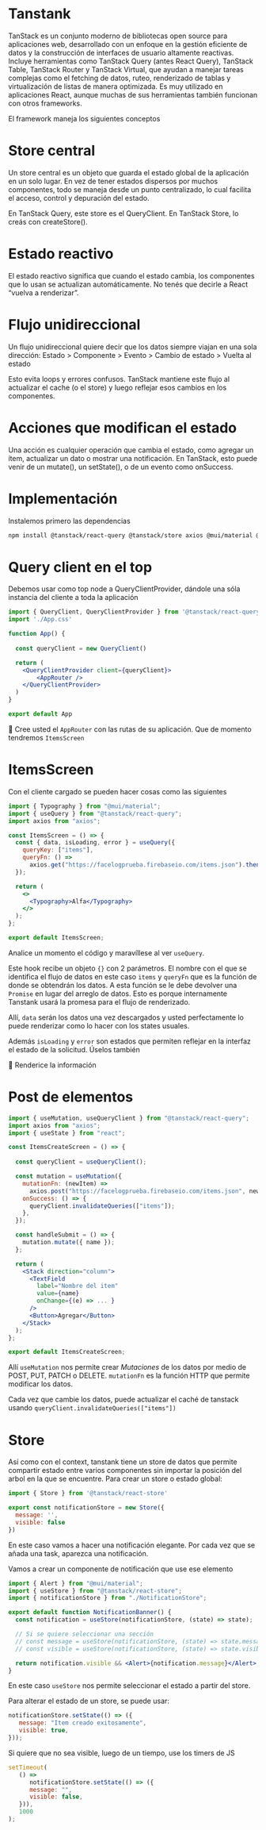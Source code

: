 # Tanstank

TanStack es un conjunto moderno de bibliotecas open source para aplicaciones web, desarrollado con un enfoque en la gestión eficiente de datos y la construcción de interfaces de usuario altamente reactivas. Incluye herramientas como TanStack Query (antes React Query), TanStack Table, TanStack Router y TanStack Virtual, que ayudan a manejar tareas complejas como el fetching de datos, ruteo, renderizado de tablas y virtualización de listas de manera optimizada. Es muy utilizado en aplicaciones React, aunque muchas de sus herramientas también funcionan con otros frameworks.

El framework maneja los siguientes conceptos

# Store central

Un store central es un objeto que guarda el estado global de la aplicación en un solo lugar.
En vez de tener estados dispersos por muchos componentes, todo se maneja desde un punto centralizado, lo cual facilita el acceso, control y depuración del estado.

En TanStack Query, este store es el QueryClient.
En TanStack Store, lo creás con createStore().


# Estado reactivo

El estado reactivo significa que cuando el estado cambia, los componentes que lo usan se actualizan automáticamente.
No tenés que decirle a React “vuelva a renderizar”.


# Flujo unidireccional

Un flujo unidireccional quiere decir que los datos siempre viajan en una sola dirección:
Estado > Componente > Evento > Cambio de estado > Vuelta al estado

Esto evita loops y errores confusos.
TanStack mantiene este flujo al actualizar el cache (o el store) y luego reflejar esos cambios en los componentes.


# Acciones que modifican el estado

Una acción es cualquier operación que cambia el estado, como agregar un ítem, actualizar un dato o mostrar una notificación.
En TanStack, esto puede venir de un mutate(), un setState(), o de un evento como onSuccess.

# Implementación

Instalemos primero las dependencias

```bash
npm install @tanstack/react-query @tanstack/store axios @mui/material @emotion/react @emotion/styled
```


# Query client en el top

Debemos usar como top node a QueryClientProvider, dándole una sóla instancia del cliente a toda la aplicación

```jsx
import { QueryClient, QueryClientProvider } from '@tanstack/react-query'
import './App.css'

function App() {
  
  const queryClient = new QueryClient()

  return (
    <QueryClientProvider client={queryClient}>
        <AppRouter />
    </QueryClientProvider>
  )
}

export default App
```

🎯 Cree usted el `AppRouter` con las rutas de su aplicación. Que de momento tendremos `ItemsScreen`


# ItemsScreen

Con el cliente cargado se pueden hacer cosas como las siguientes

```jsx
import { Typography } from "@mui/material";
import { useQuery } from "@tanstack/react-query";
import axios from "axios";

const ItemsScreen = () => {
  const { data, isLoading, error } = useQuery({
    queryKey: ["items"],
    queryFn: () =>
      axios.get("https://facelogprueba.firebaseio.com/items.json").then(res=>res.data),
  });

  return (
    <>
      <Typography>Alfa</Typography>
    </>
  );
};

export default ItemsScreen;
```

Analice un momento el código y maravíllese al ver `useQuery`.

Este hook recibe un objeto `{}` con 2 parámetros. El nombre con el que se identifica el flujo de datos en este caso `items` y `queryFn` que es la función de donde se obtendrán los datos. A esta función se le debe devolver una `Promise` en lugar del arreglo de datos. Esto es porque internamente Tanstank usará la promesa para el flujo de renderizado.

Allí, `data` serán los datos una vez descargados y usted perfectamente lo puede renderizar como lo hacer con los states usuales.

Además `isLoading` y `error` son estados que permiten reflejar en la interfaz el estado de la solicitud. Úselos también


🎯 Renderice la información


# Post de elementos

```jsx
import { useMutation, useQueryClient } from "@tanstack/react-query";
import axios from "axios";
import { useState } from "react";

const ItemsCreateScreen = () => {
  
  const queryClient = useQueryClient();

  const mutation = useMutation({
    mutationFn: (newItem) =>
      axios.post("https://facelogprueba.firebaseio.com/items.json", newItem),
    onSuccess: () => {
      queryClient.invalidateQueries(["items"]);
    },
  });

  const handleSubmit = () => {
    mutation.mutate({ name });
  };

  return (
    <Stack direction="column">
      <TextField
        label="Nombre del item"
        value={name}
        onChange={(e) => ... }
      />
      <Button>Agregar</Button>
    </Stack>
  );
};

export default ItemsCreateScreen;
```

Allí `useMutation` nos permite crear *Mutaciones* de los datos por medio de POST, PUT, PATCH o DELETE. `mutationFn` es la función HTTP que permite modificar los datos.

Cada vez que cambie los datos, puede actualizar el caché de tanstack usando `queryClient.invalidateQueries(["items"])`

# Store

Así como con el context, tanstank tiene un store de datos que permite compartir estado entre varios componentes sin importar la posición del arbol en la que se encuentre. Para crear un store o estado global:

```jsx
import { Store } from '@tanstack/react-store'

export const notificationStore = new Store({
  message: '',
  visible: false
})
```

En este caso vamos a hacer una notificación elegante. Por cada vez que se añada una task, aparezca una notificación.

Vamos a crear un componente de notificación que use ese elemento

```jsx
import { Alert } from "@mui/material";
import { useStore } from "@tanstack/react-store";
import { notificationStore } from "./NotificationStore";

export default function NotificationBanner() {
  const notification = useStore(notificationStore, (state) => state);

  // Si se quiere seleccionar una sección
  // const message = useStore(notificationStore, (state) => state.message);
  // const visible = useStore(notificationStore, (state) => state.visible);

  return notification.visible && <Alert>{notification.message}</Alert>;
}
```

En este caso `useStore` nos permite seleccionar el estado a partir del store.

Para alterar el estado de un store, se puede usar:

```jsx
notificationStore.setState(() => ({
   message: "Item creado exitosamente",
   visible: true,
}));
```

Si quiere que no sea visible, luego de un tiempo, use los timers de JS

```jsx
setTimeout(
   () =>
      notificationStore.setState(() => ({
      message: "",
      visible: false,
   })),
   1000
);
```





